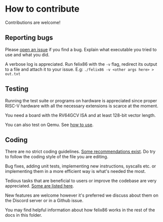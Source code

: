 # How to contribute

Contributions are welcome!

## Reporting bugs
Please [open an issue](https://github.com/OFFTKP/felix86/issues/new) if you find a bug.
Explain what executable you tried to use and what you did.

A verbose log is appreciated. Run felix86 with the `-v` flag, redirect its output to a file and attach it to your issue.
E.g: `./felix86 -v <other args here> > out.txt`

## Testing
Running the test suite or programs on hardware is appreciated since proper RISC-V hardware with all the necessary extensions is scarce at the moment.

You need a board with the RV64GCV ISA and at least 128-bit vector length.

You can also test on Qemu. See [how to use](./../how-to-use.md).

## Coding
There are no strict coding guidelines. [Some recommendations exist](./conventions.md).
Do try to follow the coding style of the file you are editing.

Bug fixes, adding unit tests, implementing new instructions, syscalls etc. or implementing them in a more efficient way is
what's needed the most.

Tedious tasks that are beneficial to users or improve the codebase are very appreciated. [Some are listed here](./tedious-tasks.md).

New features are welcome however it's preferred we discuss about them on the Discord server or in a Github issue.

You may find helpful information about how felix86 works in the rest of the docs in this folder.
